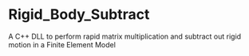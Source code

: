 # Rigid_Body_Subtract
A C++ DLL to perform rapid matrix multiplication and subtract out rigid motion in a Finite Element Model
